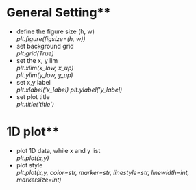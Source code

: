 # General Setting**
* define the figure size (h, w)  
  *plt.figure(figsize=(h, w))*
* set background grid  
  *plt.grid(True)*
* set the x, y lim  
  *plt.xlim(x_low, x_up)*  
  *plt.ylim(y_low, y_up)*
* set x,y label  
  *plt.xlabel('x_label)*
  *plt.ylabel('y_label)*
* set plot title  
  *plt.title('title')*

# 1D plot**
* plot 1D data, while x and y list  
  *plt.plot(x,y)*
* plot style  
  *plt.plot(x,y, color=str, marker=str, linestyle=str, linewidth=int, markersize=int)*
